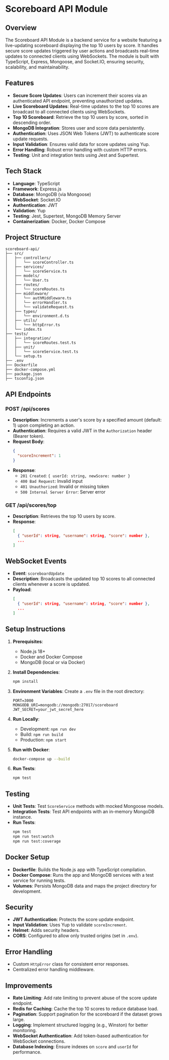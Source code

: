 # Scoreboard API Module

## Overview
The Scoreboard API Module is a backend service for a website featuring a live-updating scoreboard displaying the top 10 users by score. It handles secure score updates triggered by user actions and broadcasts real-time updates to connected clients using WebSockets. The module is built with TypeScript, Express, Mongoose, and Socket.IO, ensuring security, scalability, and maintainability.

## Features
- **Secure Score Updates**: Users can increment their scores via an authenticated API endpoint, preventing unauthorized updates.
- **Live Scoreboard Updates**: Real-time updates to the top 10 scores are broadcast to all connected clients using WebSockets.
- **Top 10 Scoreboard**: Retrieve the top 10 users by score, sorted in descending order.
- **MongoDB Integration**: Stores user and score data persistently.
- **Authentication**: Uses JSON Web Tokens (JWT) to authenticate score update requests.
- **Input Validation**: Ensures valid data for score updates using Yup.
- **Error Handling**: Robust error handling with custom HTTP errors.
- **Testing**: Unit and integration tests using Jest and Supertest.

## Tech Stack
- **Language**: TypeScript
- **Framework**: Express.js
- **Database**: MongoDB (via Mongoose)
- **WebSocket**: Socket.IO
- **Authentication**: JWT
- **Validation**: Yup
- **Testing**: Jest, Supertest, MongoDB Memory Server
- **Containerization**: Docker, Docker Compose

## Project Structure
```
scoreboard-api/
├── src/
│   ├── controllers/
│   │   └── scoreController.ts
│   ├── services/
│   │   └── scoreService.ts
│   ├── models/
│   │   └── User.ts
│   ├── routes/
│   │   └── scoreRoutes.ts
│   ├── middleware/
│   │   └── authMiddleware.ts
│   │   └── errorHandler.ts
│   │   └── validateRequest.ts
│   ├── types/
│   │   └── environment.d.ts
│   ├── utils/
│   │   └── httpError.ts
│   └── index.ts
├── tests/
│   ├── integration/
│   │   └── scoreRoutes.test.ts
│   ├── unit/
│   │   └── scoreService.test.ts
│   └── setup.ts
├── .env
├── Dockerfile
├── docker-compose.yml
├── package.json
├── tsconfig.json
```

## API Endpoints
### POST /api/scores
- **Description**: Increments a user's score by a specified amount (default: 1) upon completing an action.
- **Authentication**: Requires a valid JWT in the `Authorization` header (Bearer token).
- **Request Body**:
  ```json
  {
    "scoreIncrement": 1
  }
  ```
- **Response**:
  - `201 Created`: `{ userId: string, newScore: number }`
  - `400 Bad Request`: Invalid input
  - `401 Unauthorized`: Invalid or missing token
  - `500 Internal Server Error`: Server error

### GET /api/scores/top
- **Description**: Retrieves the top 10 users by score.
- **Response**:
  ```json
  [
    { "userId": string, "username": string, "score": number },
    ...
  ]
  ```

## WebSocket Events
- **Event**: `scoreboardUpdate`
- **Description**: Broadcasts the updated top 10 scores to all connected clients whenever a score is updated.
- **Payload**:
  ```json
  [
    { "userId": string, "username": string, "score": number },
    ...
  ]
  ```

## Setup Instructions
1. **Prerequisites**:
   - Node.js 18+
   - Docker and Docker Compose
   - MongoDB (local or via Docker)

2. **Install Dependencies**:
   ```bash
   npm install
   ```

3. **Environment Variables**:
   Create a `.env` file in the root directory:
   ```env
   PORT=3000
   MONGODB_URI=mongodb://mongodb:27017/scoreboard
   JWT_SECRET=your_jwt_secret_here
   ```

4. **Run Locally**:
   - Development: `npm run dev`
   - Build: `npm run build`
   - Production: `npm start`

5. **Run with Docker**:
   ```bash
   docker-compose up --build
   ```

6. **Run Tests**:
   ```bash
   npm test
   ```

## Testing
- **Unit Tests**: Test `ScoreService` methods with mocked Mongoose models.
- **Integration Tests**: Test API endpoints with an in-memory MongoDB instance.
- **Run Tests**:
  ```bash
  npm test
  npm run test:watch
  npm run test:coverage
  ```

## Docker Setup
- **Dockerfile**: Builds the Node.js app with TypeScript compilation.
- **Docker Compose**: Runs the app and MongoDB services with a test service for running tests.
- **Volumes**: Persists MongoDB data and maps the project directory for development.

## Security
- **JWT Authentication**: Protects the score update endpoint.
- **Input Validation**: Uses Yup to validate `scoreIncrement`.
- **Helmet**: Adds security headers.
- **CORS**: Configured to allow only trusted origins (set in `.env`).

## Error Handling
- Custom `HttpError` class for consistent error responses.
- Centralized error handling middleware.

## Improvements
- **Rate Limiting**: Add rate limiting to prevent abuse of the score update endpoint.
- **Redis for Caching**: Cache the top 10 scores to reduce database load.
- **Pagination**: Support pagination for the scoreboard if the dataset grows large.
- **Logging**: Implement structured logging (e.g., Winston) for better monitoring.
- **WebSocket Authentication**: Add token-based authentication for WebSocket connections.
- **Database Indexing**: Ensure indexes on `score` and `userId` for performance.